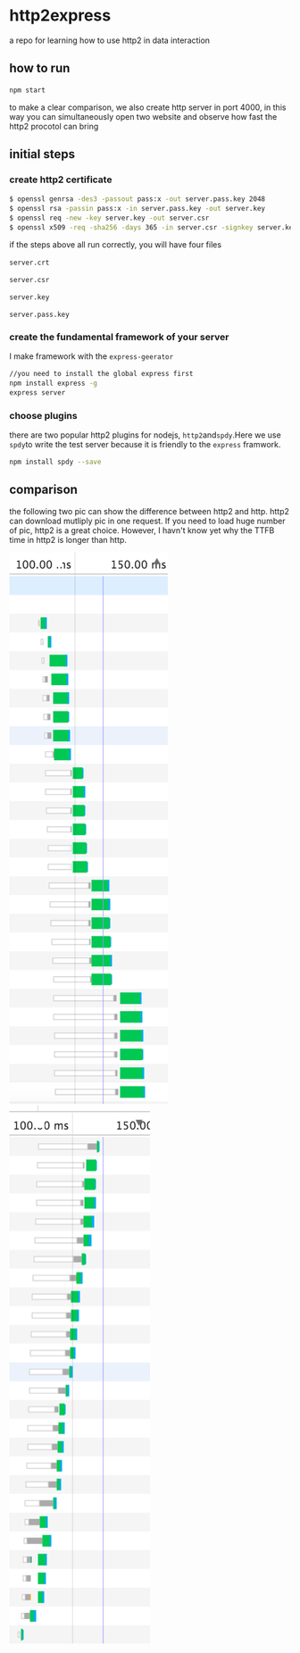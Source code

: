 # http2express
a repo for learning how to use http2 in data interaction

## how to run
``` bash
npm start
```
to make a clear comparison, we also create http server in port 4000, in this way you can simultaneously open two website and observe how fast the http2 procotol can bring 

## initial steps

### create http2 certificate
```bash
$ openssl genrsa -des3 -passout pass:x -out server.pass.key 2048
$ openssl rsa -passin pass:x -in server.pass.key -out server.key 
$ openssl req -new -key server.key -out server.csr
$ openssl x509 -req -sha256 -days 365 -in server.csr -signkey server.key -out server.crt 
```
if the steps above all run correctly, you will have four files

`server.crt`

`server.csr`

`server.key`

`server.pass.key`

### create the fundamental framework of your server
I make framework with the `express-geerator`

```bash 
//you need to install the global express first
npm install express -g
express server
```

### choose plugins
there are two popular http2 plugins for nodejs, `http2`and`spdy`.Here we use `spdy`to write the test server because it is friendly to the `express` framwork.

```bash
npm install spdy --save
```

## comparison
the following two pic can show the difference between http2 and http.
http2 can download mutliply pic in one request. If you need to load huge number of pic, http2 is a great choice. However, I havn't know yet why the TTFB time in http2 is longer than http. 

![http2](./readmeIMG/1.png)
![http](./readmeIMG/2.png)